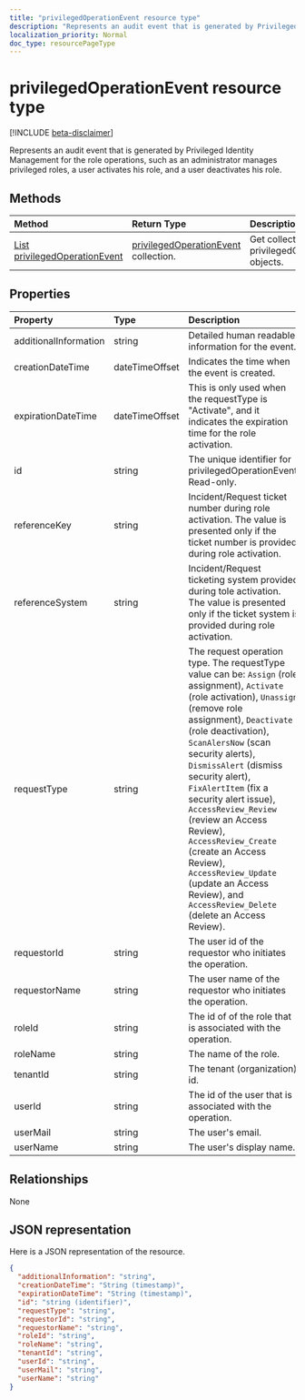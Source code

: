 ```yaml
---
title: "privilegedOperationEvent resource type"
description: "Represents an audit event that is generated by Privileged Identity Management for the role operations, such as an administrator manages privileged roles, a user activates his role, and a user deactivates his role."
localization_priority: Normal
doc_type: resourcePageType
---
```


# privilegedOperationEvent resource type

[!INCLUDE [beta-disclaimer](../../includes/beta-disclaimer.md)]

Represents an audit event that is generated by Privileged Identity Management for the role operations, such as an administrator manages privileged roles, a user activates his role, and a user deactivates his role.


## Methods

| Method		   | Return Type	|Description|
|:---------------|:--------|:----------|
|[List privilegedOperationEvent](../api/privilegedoperationevent-list.md) | [privilegedOperationEvent](privilegedoperationevent.md) collection. |Get collection of privilegedOperationEvent objects.|

## Properties
| Property	   | Type	|Description|
|:---------------|:--------|:----------|
|additionalInformation|string|Detailed human readable information for the event.|
|creationDateTime|dateTimeOffset|Indicates the time when the event is created.|
|expirationDateTime|dateTimeOffset|This is only used when the requestType is "Activate", and it indicates the expiration time for the role activation.|
|id|string|The unique identifier for privilegedOperationEvent. Read-only.|
|referenceKey|string|Incident/Request ticket number during role activation. The value is presented only if the ticket number is provided during role activation.|
|referenceSystem|string|Incident/Request ticketing system provided during tole activation. The value is presented only if the ticket system is provided during role activation.|
|requestType|string|The request operation type. The requestType value can be: ```Assign``` (role assignment), ```Activate``` (role activation), ```Unassign``` (remove role assignment), ```Deactivate``` (role deactivation), ```ScanAlersNow``` (scan security alerts), ```DismissAlert``` (dismiss security alert), ```FixAlertItem``` (fix a security alert issue), ```AccessReview_Review``` (review an Access Review), ```AccessReview_Create``` (create an Access Review), ```AccessReview_Update``` (update an Access Review), and ```AccessReview_Delete``` (delete an Access Review).|
|requestorId|string|The user id of the requestor who initiates the operation.|
|requestorName|string|The user name of the requestor who initiates the operation.|
|roleId|string|The id of of the role that is associated with the operation.|
|roleName|string|The name of the role.|
|tenantId|string|The tenant (organization) id.|
|userId|string|The id of the user that is associated with the operation.|
|userMail|string|The user's email.|
|userName|string|The user's display name.|

## Relationships
None


## JSON representation

Here is a JSON representation of the resource.

<!-- {
  "blockType": "resource",
  "optionalProperties": [

  ],
  "@odata.type": "microsoft.graph.privilegedOperationEvent"
}-->

```json
{
  "additionalInformation": "string",
  "creationDateTime": "String (timestamp)",
  "expirationDateTime": "String (timestamp)",
  "id": "string (identifier)",
  "requestType": "string",
  "requestorId": "string",
  "requestorName": "string",
  "roleId": "string",
  "roleName": "string",
  "tenantId": "string",
  "userId": "string",
  "userMail": "string",
  "userName": "string"
}

```

<!-- uuid: 8fcb5dbc-d5aa-4681-8e31-b001d5168d79
2015-10-25 14:57:30 UTC -->
<!--
{
  "type": "#page.annotation",
  "description": "privilegedOperationEvent resource",
  "keywords": "",
  "section": "documentation",
  "tocPath": "",
  "suppressions": [
    "Error: /api-reference/beta/resources/privilegedoperationevent.md:\r\n      Exception processing links.\r\n    System.ArgumentException: Link Definition was null. Link text: !INCLUDE [beta-disclaimer](../../includes/beta-disclaimer.md)\r\n      at ApiDoctor.Validation.DocFile.get_LinkDestinations()\r\n      at ApiDoctor.Validation.DocSet.ValidateLinks(Boolean includeWarnings, String[] relativePathForFiles, IssueLogger issues, Boolean requireFilenameCaseMatch, Boolean printOrphanedFiles)"
  ]
}
-->
